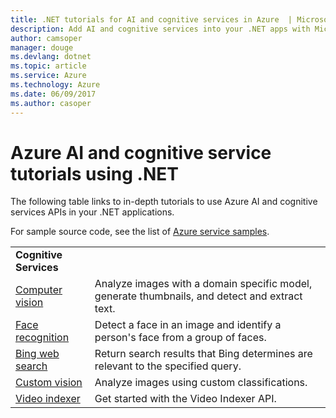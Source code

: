 ```yaml
---
title: .NET tutorials for AI and cognitive services in Azure  | Microsoft Docs
description: Add AI and cognitive services into your .NET apps with Microsoft Azure services. 
author: camsoper
manager: douge
ms.devlang: dotnet
ms.topic: article
ms.service: Azure
ms.technology: Azure
ms.date: 06/09/2017
ms.author: casoper
---
```


# Azure AI and cognitive service tutorials using .NET

The following table links to in-depth tutorials to use Azure AI and cognitive services APIs in your .NET applications. 

For sample source code, see the list of [Azure service samples](https://azure.microsoft.com/resources/samples/?platform=dotnet).

| | |
|---|---|
| **Cognitive Services**| |
| [Computer vision][1] | Analyze images with a domain specific model, generate thumbnails, and detect and extract text. | 
| [Face recognition][2] | Detect a face in an image and identify a person's face from a group of faces. | 
| [Bing web search][3]| Return search results that Bing determines are relevant to the specified query. |
| [Custom vision][4] | Analyze images using custom classifications. |
| [Video indexer][5] | Get started with the Video Indexer API.|

[1]: azure/cognitive-services/computer-vision/tutorials/csharptutorial
[2]: /azure/cognitive-services/face/tutorials/faceapiincsharptutorial
[3]: /azure/cognitive-services/bing-web-search/csharp-ranking-tutorial
[4]: /azure/cognitive-services/custom-vision-service/csharp-tutorial
[5]: /azure/cognitive-services/video-indexer/video-indexer-use-apis

